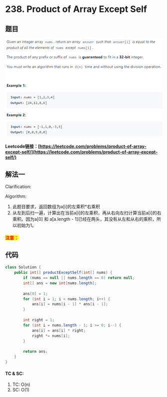 # 238. Product of Array Except Self

## 题目

![](<.gitbook/assets/image (17).png>)

#### Leetcode链接：[https://leetcode.com/problems/product-of-array-except-self/](https://leetcode.com/problems/product-of-array-except-self/)

## 解法一

Clarification:&#x20;

Algorithm:&#x20;

1. 此题目要求，返回数组为a\[i]的左乘积\*右乘积
2. 从左到后扫一遍，计算出在当前a\[i]的左乘积，再从右向左扫计算当前a\[i]的右乘积。因为a\[0] 和 a\[a.length - 1]已经在两头，其没有从左和从右的乘积，所以初始为1。

#### <mark style="color:red;">注意：</mark>

## 代码

```java
class Solution {
    public int[] productExceptSelf(int[] nums) {
        if (nums == null || nums.length == 0) return null;
        int[] ans = new int[nums.length];
        
        ans[0] = 1;
        for (int i = 1; i < nums.length; i++) {
            ans[i] = nums[i - 1] * ans[i - 1];
        }
        
        int right = 1;
        for (int i = nums.length - 1; i >= 0; i--) {
            ans[i] = ans[i] * right;
            right *= nums[i];
        }
        
        return ans;
    }
}
```

#### TC & SC:&#x20;

1. TC: O(n)
2. SC: O(1)
